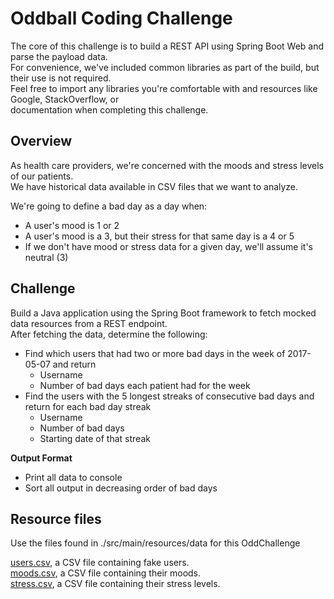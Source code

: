 # Oddball Coding Challenge

The core of this challenge is to build a REST API using Spring Boot Web and parse the payload data. \
For convenience, we've included common libraries as part of the build, but their use is not required. \
Feel free to import any libraries you're comfortable with and resources like Google, StackOverflow, or \
documentation when completing this challenge.

## Overview

As health care providers, we're concerned with the moods and stress levels of our patients. \
We have historical data available in CSV files that we want to analyze.

We're going to define a bad day as a day when:

- A user's mood is 1 or 2
- A user's mood is a 3, but their stress for that same day is a 4 or 5
- If we don't have mood or stress data for a given day, we'll assume it's neutral (3)

## Challenge

Build a Java application using the Spring Boot framework to fetch mocked data resources from a REST endpoint. \
After fetching the data, determine the following:

- Find which users that had two or more bad days in the week of 2017-05-07 and return
  - Username
  - Number of bad days each patient had for the week
- Find the users with the 5 longest streaks of consecutive bad days and return for each bad day streak
    - Username
    - Number of bad days
    - Starting date of that streak

**Output Format**
- Print all data to console
- Sort all output in decreasing order of bad days

## Resource files

Use the files found in ./src/main/resources/data for this OddChallenge

[users.csv](./src/main/resources/data/users.csv), a CSV file containing fake users.  
[moods.csv](./src/main/resources/data/moods.csv), a CSV file containing their moods.  
[stress.csv](./src/main/resources/data/stress.csv), a CSV file containing their stress levels.
